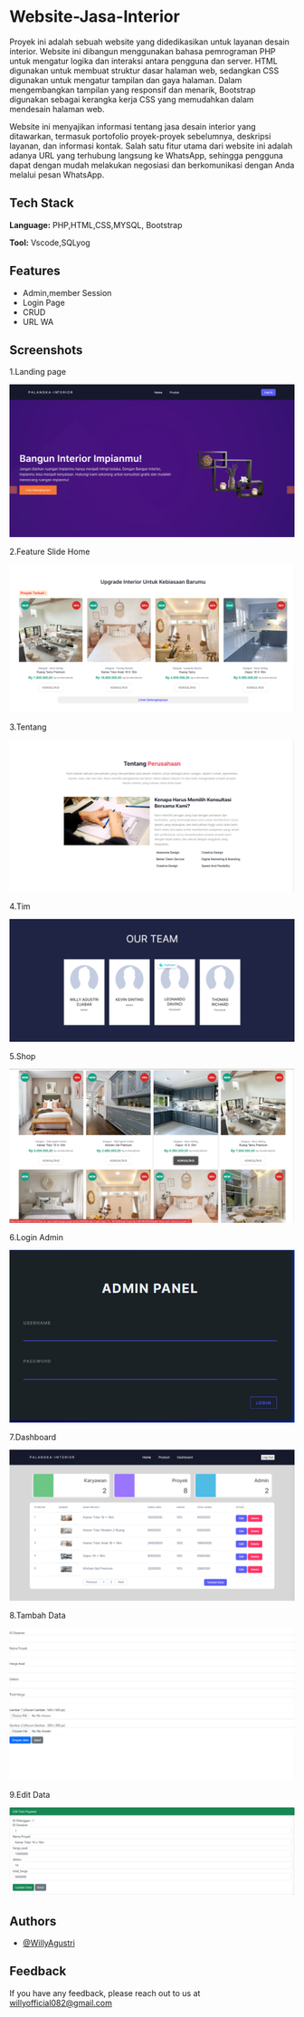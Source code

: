 
# Website-Jasa-Interior

Proyek ini adalah sebuah website yang didedikasikan untuk layanan desain interior. Website ini dibangun menggunakan bahasa pemrograman PHP untuk mengatur logika dan interaksi antara pengguna dan server. HTML digunakan untuk membuat struktur dasar halaman web, sedangkan CSS digunakan untuk mengatur tampilan dan gaya halaman. Dalam mengembangkan tampilan yang responsif dan menarik, Bootstrap digunakan sebagai kerangka kerja CSS yang memudahkan dalam mendesain halaman web.

Website ini menyajikan informasi tentang jasa desain interior yang ditawarkan, termasuk portofolio proyek-proyek sebelumnya, deskripsi layanan, dan informasi kontak. Salah satu fitur utama dari website ini adalah adanya URL yang terhubung langsung ke WhatsApp, sehingga pengguna dapat dengan mudah melakukan negosiasi dan berkomunikasi dengan Anda melalui pesan WhatsApp.




## Tech Stack

**Language:** PHP,HTML,CSS,MYSQL, Bootstrap

**Tool:** Vscode,SQLyog


## Features

- Admin,member Session
- Login Page
- CRUD
- URL WA


## Screenshots

1.Landing page

![App Screenshot](https://raw.githubusercontent.com/WillyAgustri/Website-Jasa-Interior/main/demo/landing-page.png)


2.Feature Slide Home

![App Screenshot](https://raw.githubusercontent.com/WillyAgustri/Website-Jasa-Interior/main/demo/feature-slide-home.png)

3.Tentang

![App Screenshot](https://raw.githubusercontent.com/WillyAgustri/Website-Jasa-Interior/main/demo/tentang.png)

4.Tim

![App Screenshot](https://raw.githubusercontent.com/WillyAgustri/Website-Jasa-Interior/main/demo/team.png)

5.Shop

![App Screenshot](https://raw.githubusercontent.com/WillyAgustri/Website-Jasa-Interior/main/demo/shop-cart.png)

6.Login Admin

![App Screenshot](https://raw.githubusercontent.com/WillyAgustri/Website-Jasa-Interior/main/demo/login.png)

7.Dashboard

![App Screenshot](https://raw.githubusercontent.com/WillyAgustri/Website-Jasa-Interior/main/demo/dashboard.png)

8.Tambah Data

![App Screenshot](https://raw.githubusercontent.com/WillyAgustri/Website-Jasa-Interior/main/demo/tambah.png)

9.Edit Data

![App Screenshot](https://raw.githubusercontent.com/WillyAgustri/Website-Jasa-Interior/main/demo/edit.png)







## Authors

- [@WillyAgustri](https://www.github.com/WillyAgustri)


## Feedback

If you have any feedback, please reach out to us at willyofficial082@gmail.com

